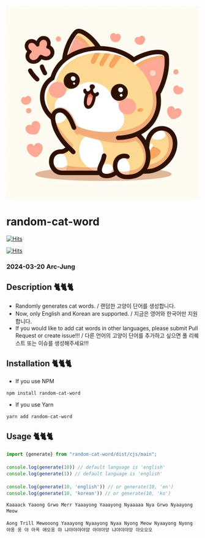 ![cat.jpeg](image%2Fcat.jpeg)

# random-cat-word

[![Hits](https://hits.seeyoufarm.com/api/count/incr/badge.svg?url=https%3A%2F%2Fgithub.com%2FArc-Jung%2Frandom-cat-word&count_bg=%2379C83D&title_bg=%23555555&icon=&icon_color=%23E7E7E7&title=hits-GitHub&edge_flat=false)](https://hits.seeyoufarm.com)

[![Hits](https://hits.seeyoufarm.com/api/count/incr/badge.svg?url=https%3A%2F%2Fwww.npmjs.com%2Fpackage%2Frandom-cat-word&count_bg=%2379C83D&title_bg=%23555555&icon=&icon_color=%23E7E7E7&title=hits-NPM&edge_flat=false)](https://hits.seeyoufarm.com)

### 2024-03-20 Arc-Jung
## Description 🐈🐈🐈

- Randomly generates cat words. / 랜덤한 고양이 단어를 생성합니다.
- Now, only English and Korean are supported. / 지금은 영어와 한국어만 지원합니다.
- If you would like to add cat words in other languages, please submit Pull Request or create issue!!! / 다른 언어의 고양이 단어를 추가하고 싶으면 풀 리퀘스트 또는 이슈를 생성해주세요!!!

## Installation 🐈🐈🐈

- If you use NPM
```shell
npm install random-cat-word
```

- If you use Yarn
```shell
yarn add random-cat-word
```

## Usage 🐈🐈🐈

```typescript
import {generate} from "random-cat-word/dist/cjs/main";

console.log(generate(10)) // default language is 'english'
console.log(generate(1)) // default language is 'english'

console.log(generate(10, 'english')) // or generate(10, 'en')
console.log(generate(10, 'korean')) // or generate(10, 'ko')
```

```shell
Kaaaack Yaaong Grwo Merr Yaaayong Yaaayong Nyaaaaa Nya Grwo Nyaayong
Meow

Aong Trill Mewooong Yaaayong Nyaayong Nyaa Nyong Meow Nyaayong Nyong
야옹 옹 야 아옥 애오옹 먀 냐야야야야얌 야야아앙 냐야야야앙 아오오오
```
